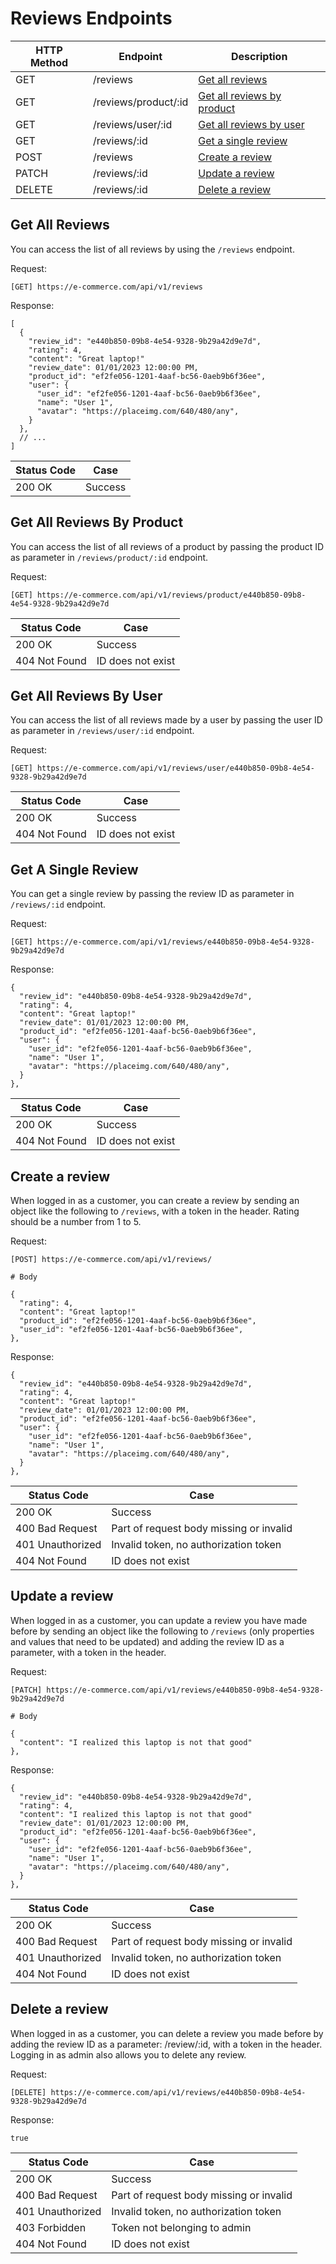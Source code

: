# Reviews Endpoints

| HTTP Method | Endpoint             | Description                                               |
| ----------- | -------------------- | --------------------------------------------------------- |
| GET         | /reviews             | [Get all reviews](#get-all-reviews)                       |
| GET         | /reviews/product/:id | [Get all reviews by product](#get-all-reviews-by-product) |
| GET         | /reviews/user/:id    | [Get all reviews by user](#get-all-reviews-by-user)       |
| GET         | /reviews/:id         | [Get a single review](#get-a-single-review)               |
| POST        | /reviews             | [Create a review](#create-a-review)                       |
| PATCH       | /reviews/:id         | [Update a review](#update-a-review)                       |
| DELETE      | /reviews/:id         | [Delete a review](#delete-a-review)                       |

## Get All Reviews

You can access the list of all reviews by using the `/reviews` endpoint.

Request:

```
[GET] https://e-commerce.com/api/v1/reviews
```

Response:

```
[
  {
    "review_id": "e440b850-09b8-4e54-9328-9b29a42d9e7d",
    "rating": 4,
    "content": "Great laptop!"
    "review_date": 01/01/2023 12:00:00 PM,
    "product_id": "ef2fe056-1201-4aaf-bc56-0aeb9b6f36ee",
    "user": {
      "user_id": "ef2fe056-1201-4aaf-bc56-0aeb9b6f36ee",
      "name": "User 1",
      "avatar": "https://placeimg.com/640/480/any",
    }
  },
  // ...
]
```

| Status Code | Case    |
| ----------- | ------- |
| 200 OK      | Success |

## Get All Reviews By Product

You can access the list of all reviews of a product by passing the product ID as parameter in `/reviews/product/:id` endpoint.

Request:

```
[GET] https://e-commerce.com/api/v1/reviews/product/e440b850-09b8-4e54-9328-9b29a42d9e7d
```

| Status Code   | Case              |
| ------------- | ----------------- |
| 200 OK        | Success           |
| 404 Not Found | ID does not exist |

## Get All Reviews By User

You can access the list of all reviews made by a user by passing the user ID as parameter in `/reviews/user/:id` endpoint.

Request:

```
[GET] https://e-commerce.com/api/v1/reviews/user/e440b850-09b8-4e54-9328-9b29a42d9e7d
```

| Status Code   | Case              |
| ------------- | ----------------- |
| 200 OK        | Success           |
| 404 Not Found | ID does not exist |

## Get A Single Review

You can get a single review by passing the review ID as parameter in `/reviews/:id` endpoint.

Request:

```
[GET] https://e-commerce.com/api/v1/reviews/e440b850-09b8-4e54-9328-9b29a42d9e7d
```

Response:

```
{
  "review_id": "e440b850-09b8-4e54-9328-9b29a42d9e7d",
  "rating": 4,
  "content": "Great laptop!"
  "review_date": 01/01/2023 12:00:00 PM,
  "product_id": "ef2fe056-1201-4aaf-bc56-0aeb9b6f36ee",
  "user": {
    "user_id": "ef2fe056-1201-4aaf-bc56-0aeb9b6f36ee",
    "name": "User 1",
    "avatar": "https://placeimg.com/640/480/any",
  }
},
```

| Status Code   | Case              |
| ------------- | ----------------- |
| 200 OK        | Success           |
| 404 Not Found | ID does not exist |

## Create a review

When logged in as a customer, you can create a review by sending an object like the following to `/reviews`, with a token in the header. Rating should be a number from 1 to 5.

Request:

```
[POST] https://e-commerce.com/api/v1/reviews/

# Body

{
  "rating": 4,
  "content": "Great laptop!"
  "product_id": "ef2fe056-1201-4aaf-bc56-0aeb9b6f36ee",
  "user_id": "ef2fe056-1201-4aaf-bc56-0aeb9b6f36ee",
},
```

Response:

```
{
  "review_id": "e440b850-09b8-4e54-9328-9b29a42d9e7d",
  "rating": 4,
  "content": "Great laptop!"
  "review_date": 01/01/2023 12:00:00 PM,
  "product_id": "ef2fe056-1201-4aaf-bc56-0aeb9b6f36ee",
  "user": {
    "user_id": "ef2fe056-1201-4aaf-bc56-0aeb9b6f36ee",
    "name": "User 1",
    "avatar": "https://placeimg.com/640/480/any",
  }
},
```

| Status Code      | Case                                    |
| ---------------- | --------------------------------------- |
| 200 OK           | Success                                 |
| 400 Bad Request  | Part of request body missing or invalid |
| 401 Unauthorized | Invalid token, no authorization token   |
| 404 Not Found    | ID does not exist                       |

## Update a review

When logged in as a customer, you can update a review you have made before by sending an object like the following to `/reviews` (only properties and values that need to be updated) and adding the review ID as a parameter, with a token in the header.

Request:

```
[PATCH] https://e-commerce.com/api/v1/reviews/e440b850-09b8-4e54-9328-9b29a42d9e7d

# Body

{
  "content": "I realized this laptop is not that good"
},
```

Response:

```
{
  "review_id": "e440b850-09b8-4e54-9328-9b29a42d9e7d",
  "rating": 4,
  "content": "I realized this laptop is not that good"
  "review_date": 01/01/2023 12:00:00 PM,
  "product_id": "ef2fe056-1201-4aaf-bc56-0aeb9b6f36ee",
  "user": {
    "user_id": "ef2fe056-1201-4aaf-bc56-0aeb9b6f36ee",
    "name": "User 1",
    "avatar": "https://placeimg.com/640/480/any",
  }
},
```

| Status Code      | Case                                    |
| ---------------- | --------------------------------------- |
| 200 OK           | Success                                 |
| 400 Bad Request  | Part of request body missing or invalid |
| 401 Unauthorized | Invalid token, no authorization token   |
| 404 Not Found    | ID does not exist                       |

## Delete a review

When logged in as a customer, you can delete a review you made before by adding the review ID as a parameter: /review/:id, with a token in the header. Logging in as admin also allows you to delete any review.

Request:

```
[DELETE] https://e-commerce.com/api/v1/reviews/e440b850-09b8-4e54-9328-9b29a42d9e7d
```

Response:

```
true
```

| Status Code      | Case                                    |
| ---------------- | --------------------------------------- |
| 200 OK           | Success                                 |
| 400 Bad Request  | Part of request body missing or invalid |
| 401 Unauthorized | Invalid token, no authorization token   |
| 403 Forbidden    | Token not belonging to admin            |
| 404 Not Found    | ID does not exist                       |
